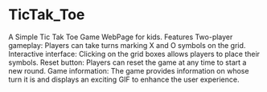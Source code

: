 # TicTak_Toe
A Simple Tic Tak Toe Game WebPage for kids.
Features
Two-player gameplay: Players can take turns marking X and O symbols on the grid.
Interactive interface: Clicking on the grid boxes allows players to place their symbols.
Reset button: Players can reset the game at any time to start a new round.
Game information: The game provides information on whose turn it is and displays an exciting GIF to enhance the user experience.

